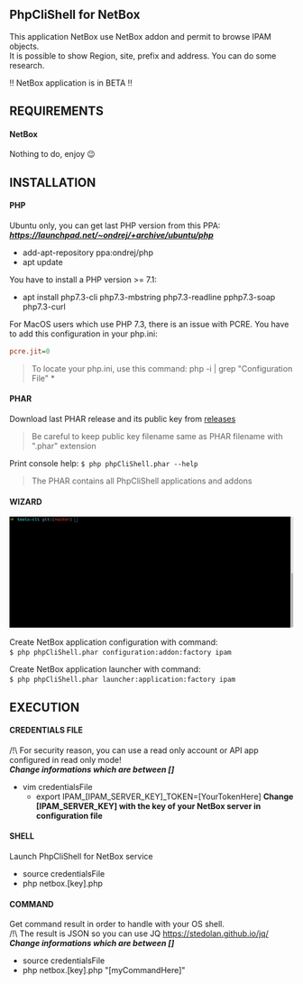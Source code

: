 PhpCliShell for NetBox
-------------------

This application NetBox use NetBox addon and permit to browse IPAM objects.<br />
It is possible to show Region, site, prefix and address. You can do some research.

:bangbang: NetBox application is in BETA :bangbang:


REQUIREMENTS
-------------------

#### NetBox
Nothing to do, enjoy :wink:


INSTALLATION
-------------------

#### PHP
Ubuntu only, you can get last PHP version from this PPA:<br />
__*https://launchpad.net/~ondrej/+archive/ubuntu/php*__
* add-apt-repository ppa:ondrej/php
* apt update

You have to install a PHP version >= 7.1:
* apt install php7.3-cli php7.3-mbstring php7.3-readline pphp7.3-soap php7.3-curl

For MacOS users which use PHP 7.3, there is an issue with PCRE.
You have to add this configuration in your php.ini:
```ini
pcre.jit=0
```
> To locate your php.ini, use this command: php -i | grep "Configuration File" *

#### PHAR
Download last PHAR release and its public key from [releases](https://github.com/Renji-FR/PhpCliShell/releases)<br />
> Be careful to keep public key filename same as PHAR filename with ".phar" extension

Print console help: `$ php phpCliShell.phar --help`
> The PHAR contains all PhpCliShell applications and addons

#### WIZARD

![wizard](documentation/readme/wizard.gif)

Create NetBox application configuration with command:<br />
`$ php phpCliShell.phar configuration:addon:factory ipam`<br />

Create NetBox application launcher with command:<br />
`$ php phpCliShell.phar launcher:application:factory ipam`


EXECUTION
-------------------

#### CREDENTIALS FILE
/!\ For security reason, you can use a read only account or API app configured in read only mode!  
__*Change informations which are between []*__
* vim credentialsFile
    * export IPAM_[IPAM_SERVER_KEY]_TOKEN=[YourTokenHere]
      __Change [IPAM_SERVER_KEY] with the key of your NetBox server in configuration file__

#### SHELL
Launch PhpCliShell for NetBox service
* source credentialsFile
* php netbox.[key].php

#### COMMAND
Get command result in order to handle with your OS shell.  
/!\ The result is JSON so you can use JQ https://stedolan.github.io/jq/  
__*Change informations which are between []*__
* source credentialsFile
* php netbox.[key].php "[myCommandHere]"